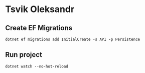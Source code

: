 # Tsvik Oleksandr 


## Create EF Migrations
```
dotnet ef migrations add InitialCreate -s API -p Persistence
```

## Run project
```
dotnet watch --no-hot-reload
```